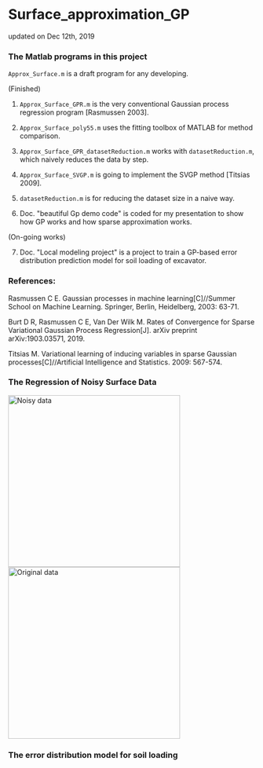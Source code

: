 # Surface_approximation_GP

updated on Dec 12th, 2019

### The Matlab programs in this project

`Approx_Surface.m` is a draft program for any developing.

(Finished)

1. `Approx_Surface_GPR.m` is the very conventional Gaussian process regression program [Rasmussen 2003].

2. `Approx_Surface_poly55.m` uses the fitting toolbox of MATLAB for method comparison.

3. `Approx_Surface_GPR_datasetReduction.m` works with `datasetReduction.m`, which naively reduces the data by step.

4. `Approx_Surface_SVGP.m` is going to implement the SVGP method [Titsias 2009].

5. `datasetReduction.m` is for reducing the dataset size in a naive way.

6. Doc. "beautiful Gp demo code" is coded for my presentation to show how GP works and how sparse approximation works.

(On-going works)

7. Doc. "Local modeling project" is a project to train a GP-based error distribution prediction model for soil loading of excavator.

### References:

Rasmussen C E. Gaussian processes in machine learning[C]//Summer School on Machine Learning. Springer, Berlin, Heidelberg, 2003: 63-71.

Burt D R, Rasmussen C E, Van Der Wilk M. Rates of Convergence for Sparse Variational Gaussian Process Regression[J]. arXiv preprint arXiv:1903.03571, 2019.

Titsias M. Variational learning of inducing variables in sparse Gaussian processes[C]//Artificial Intelligence and Statistics. 2009: 567-574.

### The Regression of Noisy Surface Data

<p float="left">
<img width="350" src=https://user-images.githubusercontent.com/26374671/61990819-6815b180-b082-11e9-93e7-20d8b26ffc7a.png alt="Noisy data" />
<img width="350" src=https://user-images.githubusercontent.com/26374671/61990831-95625f80-b082-11e9-93e5-d926ea108323.png alt="Original data" />
</p>

### The error distribution model for soil loading
